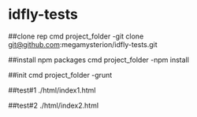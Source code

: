 # idfly-tests

##clone rep
cmd project_folder  -git clone git@github.com:megamysterion/idfly-tests.git

##install npm packages
cmd project_folder  -npm install

##init
cmd project_folder  -grunt

##test#1
./html/index1.html

##test#2
./html/index2.html